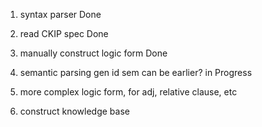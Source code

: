 1. syntax parser 
Done

2. read CKIP spec
Done

3. manually construct logic form
Done

4. semantic parsing
gen id sem can be earlier?
in Progress

5. more complex logic form, for adj, relative clause, etc


6. construct knowledge base
